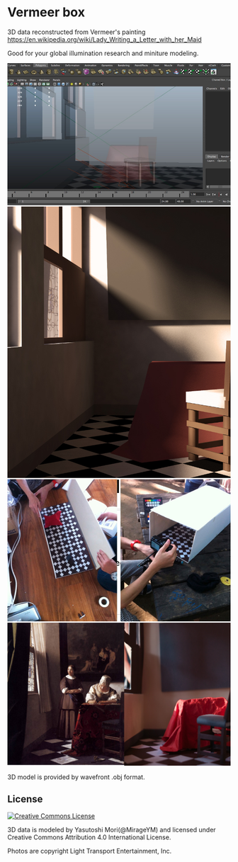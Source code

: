# Vermeer box

3D data reconstructed from Vermeer's painting https://en.wikipedia.org/wiki/Lady_Writing_a_Letter_with_her_Maid

Good for your global illumination research and miniture modeling.

![mayapreview](img/mayapreview.jpg)
![render](img/render.jpg)
![miniture](img/miniture_modeling.jpg)
![compare](img/vermerr_painting_capture_compare_v001.jpg)


3D model is provided by wavefront .obj format.

## License

<a rel="license" href="http://creativecommons.org/licenses/by/4.0/"><img alt="Creative Commons License" style="border-width:0" src="https://i.creativecommons.org/l/by/4.0/88x31.png" /></a><br />

3D data is modeled by Yasutoshi Mori(@MirageYM) and licensed under Creative Commons Attribution 4.0 International License.

Photos are copyright Light Transport Entertainment, Inc.
